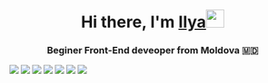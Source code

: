 <h1 align="center">Hi there, I'm <a href="https://github.com/igang20" target="_blank">Ilya</a><img src="https://github.com/blackcater/blackcater/raw/main/images/Hi.gif" height="32"/></h1>
<h3 align="center">Beginer Front-End deveoper from Moldova 🇲🇩</h3>
<div styles="display: flex; justify-content:sace-between;">
  <img src="https://img.shields.io/badge/Codewars-B1361E?style=for-the-badge&logo=codewars&logoColor=grey">
  <img src="https://img.shields.io/badge/react-%2320232a.svg?style=for-the-badge&logo=react&logoColor=%2361DAFB">
  <img src="https://img.shields.io/badge/steam-%23000000.svg?style=for-the-badge&logo=steam&logoColor=white">
  <img src="https://img.shields.io/badge/Visual%20Studio%20Code-0078d7.svg?style=for-the-badge&logo=visual-studio-code&logoColor=white">
  <img src="https://img.shields.io/badge/css3-%231572B6.svg?style=for-the-badge&logo=css3&logoColor=white">
  <img src="https://img.shields.io/badge/html5-%23E34F26.svg?style=for-the-badge&logo=html5&logoColor=white">
  <img src="https://img.shields.io/badge/javascript-%23323330.svg?style=for-the-badge&logo=javascript&logoColor=%23F7DF1E">
</div>
